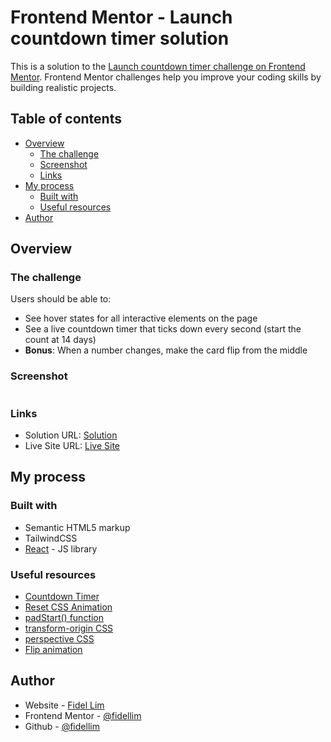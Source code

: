 # Frontend Mentor - Launch countdown timer solution

This is a solution to the [Launch countdown timer challenge on Frontend Mentor](https://www.frontendmentor.io/challenges/launch-countdown-timer-N0XkGfyz-). Frontend Mentor challenges help you improve your coding skills by building realistic projects.

## Table of contents

-   [Overview](#overview)
    -   [The challenge](#the-challenge)
    -   [Screenshot](#screenshot)
    -   [Links](#links)
-   [My process](#my-process)
    -   [Built with](#built-with)
    -   [Useful resources](#useful-resources)
-   [Author](#author)

## Overview

### The challenge

Users should be able to:

-   See hover states for all interactive elements on the page
-   See a live countdown timer that ticks down every second (start the count at 14 days)
-   **Bonus**: When a number changes, make the card flip from the middle

### Screenshot

![]()

### Links

-   Solution URL: [Solution]()
-   Live Site URL: [Live Site]()

## My process

### Built with

-   Semantic HTML5 markup
-   TailwindCSS
-   [React](https://reactjs.org/) - JS library

### Useful resources

-   [Countdown Timer](https://www.w3schools.com/howto/howto_js_countdown.asp)
-   [Reset CSS Animation](https://css-tricks.com/restart-css-animation/)
-   [padStart() function](https://developer.mozilla.org/en-US/docs/Web/JavaScript/Reference/Global_Objects/String/padStart)
-   [transform-origin CSS](https://developer.mozilla.org/en-US/docs/Web/CSS/transform-origin)
-   [perspective CSS](https://www.w3schools.com/cssref/css3_pr_perspective.asp)
-   [Flip animation](https://youtu.be/p_6IuhmBsfc)

## Author

-   Website - [Fidel Lim](https://fidellim-portfolio.netlify.app/)
-   Frontend Mentor - [@fidellim](https://www.frontendmentor.io/profile/fidellim)
-   Github - [@fidellim](https://github.com/fidellim)
